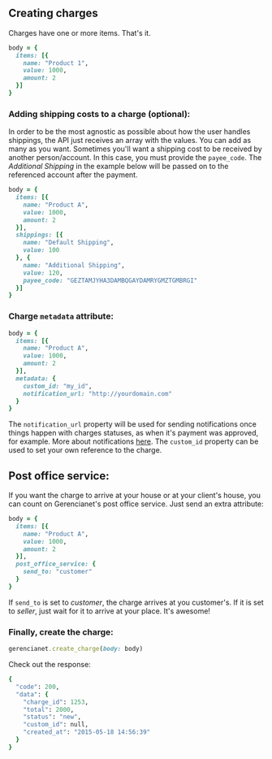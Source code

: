 ## Creating charges

Charges have one or more items. That's it.

```ruby
body = {
  items: [{
    name: "Product 1",
    value: 1000,
    amount: 2
  }]
}
```


### Adding shipping costs to a charge **(optional)**:

In order to be the most agnostic as possible about how the user handles shippings, the API just receives an array with the values. You can add as many as you want. Sometimes you'll want a shipping cost to be received by another person/account. In this case, you must provide the `payee_code`. The *Additional Shipping* in the example below will be passed on to the referenced account after the payment.

```ruby
body = {
  items: [{
    name: "Product A",
    value: 1000,
    amount: 2
  }],
  shippings: [{
    name: "Default Shipping",
    value: 100
  }, {
    name: "Additional Shipping",
    value: 120,
    payee_code: "GEZTAMJYHA3DAMBQGAYDAMRYGMZTGMBRGI"
  }]
}
```

### Charge `metadata` attribute:

```ruby
body = {
  items: [{
    name: "Product A",
    value: 1000,
    amount: 2
  }],
  metadata: {
    custom_id: "my_id",
    notification_url: "http://yourdomain.com"
  }
}
```

The `notification_url` property will be used for sending notifications once things happen with charges statuses, as when it's payment was approved, for example. More about notifications [here](https://github.com/gerencianet/gn-api-sdk-node/tree/master/docs/notifications.md). The `custom_id` property can be used to set your own reference to the charge.

## Post office service:

If you want the charge to arrive at your house or at your client's house, you can count on Gerencianet's post office service. Just send an extra attribute:

```ruby
body = {
  items: [{
    name: "Product A",
    value: 1000,
    amount: 2
  }],
  post_office_service: {
    send_to: "customer"
  }
}
```

If `send_to` is set to *customer*, the charge arrives at you customer's. If it is set to *seller*, just wait for it to arrive at your place. It's awesome!

### Finally, create the charge:

```ruby
gerencianet.create_charge(body: body)
```

Check out the response:

```ruby
{
  "code": 200,
  "data": {
    "charge_id": 1253,
    "total": 2000,
    "status": "new",
    "custom_id": null,
    "created_at": "2015-05-18 14:56:39"
  }
}
```
